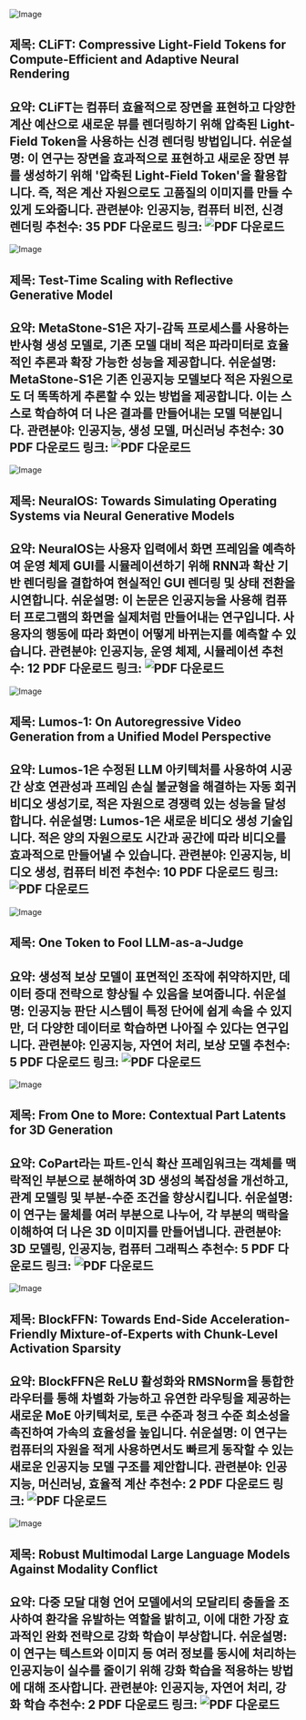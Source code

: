 ![Image](/avatars/47505f2a573acea7176a96f538226ecb.svg)
## 제목: CLiFT: Compressive Light-Field Tokens for Compute-Efficient and Adaptive Neural Rendering
**요약**: CLiFT는 컴퓨터 효율적으로 장면을 표현하고 다양한 계산 예산으로 새로운 뷰를 렌더링하기 위해 압축된 Light-Field Token을 사용하는 신경 렌더링 방법입니다.
**쉬운설명**: 이 연구는 장면을 효과적으로 표현하고 새로운 장면 뷰를 생성하기 위해 '압축된 Light-Field Token'을 활용합니다. 즉, 적은 계산 자원으로도 고품질의 이미지를 만들 수 있게 도와줍니다.
**관련분야**: 인공지능, 컴퓨터 비전, 신경 렌더링
**추천수**: 35
**PDF 다운로드 링크**: ![PDF 다운로드](https://arxiv.org/pdf/2507.08776)
---

![Image](https://cdn-thumbnails.huggingface.co/social-thumbnails/papers/2507.01951.png)
## 제목: Test-Time Scaling with Reflective Generative Model
**요약**: MetaStone-S1은 자기-감독 프로세스를 사용하는 반사형 생성 모델로, 기존 모델 대비 적은 파라미터로 효율적인 추론과 확장 가능한 성능을 제공합니다.
**쉬운설명**: MetaStone-S1은 기존 인공지능 모델보다 적은 자원으로도 더 똑똑하게 추론할 수 있는 방법을 제공합니다. 이는 스스로 학습하여 더 나은 결과를 만들어내는 모델 덕분입니다.
**관련분야**: 인공지능, 생성 모델, 머신러닝
**추천수**: 30
**PDF 다운로드 링크**: ![PDF 다운로드](https://arxiv.org/pdf/2507.01951)
---

![Image](https://cdn-avatars.huggingface.co/v1/production/uploads/63081e15a670ed10f9d44229/w1b9uq-9774bMMgJbSPsS.jpeg)
## 제목: NeuralOS: Towards Simulating Operating Systems via Neural Generative Models
**요약**: NeuralOS는 사용자 입력에서 화면 프레임을 예측하여 운영 체제 GUI를 시뮬레이션하기 위해 RNN과 확산 기반 렌더링을 결합하여 현실적인 GUI 렌더링 및 상태 전환을 시연합니다.
**쉬운설명**: 이 논문은 인공지능을 사용해 컴퓨터 프로그램의 화면을 실제처럼 만들어내는 연구입니다. 사용자의 행동에 따라 화면이 어떻게 바뀌는지를 예측할 수 있습니다.
**관련분야**: 인공지능, 운영 체제, 시뮬레이션
**추천수**: 12
**PDF 다운로드 링크**: ![PDF 다운로드](https://arxiv.org/pdf/2507.08800)
---

![Image](https://cdn-thumbnails.huggingface.co/social-thumbnails/papers/2507.08801.png)
## 제목: Lumos-1: On Autoregressive Video Generation from a Unified Model Perspective
**요약**: Lumos-1은 수정된 LLM 아키텍처를 사용하여 시공간 상호 연관성과 프레임 손실 불균형을 해결하는 자동 회귀 비디오 생성기로, 적은 자원으로 경쟁력 있는 성능을 달성합니다.
**쉬운설명**: Lumos-1은 새로운 비디오 생성 기술입니다. 적은 양의 자원으로도 시간과 공간에 따라 비디오를 효과적으로 만들어낼 수 있습니다.
**관련분야**: 인공지능, 비디오 생성, 컴퓨터 비전
**추천수**: 10
**PDF 다운로드 링크**: ![PDF 다운로드](https://arxiv.org/pdf/2507.08801)
---

![Image](https://cdn-thumbnails.huggingface.co/social-thumbnails/papers/2507.08794.png)
## 제목: One Token to Fool LLM-as-a-Judge
**요약**: 생성적 보상 모델이 표면적인 조작에 취약하지만, 데이터 증대 전략으로 향상될 수 있음을 보여줍니다.
**쉬운설명**: 인공지능 판단 시스템이 특정 단어에 쉽게 속을 수 있지만, 더 다양한 데이터로 학습하면 나아질 수 있다는 연구입니다.
**관련분야**: 인공지능, 자연어 처리, 보상 모델
**추천수**: 5
**PDF 다운로드 링크**: ![PDF 다운로드](https://arxiv.org/pdf/2507.08794)
---

![Image](https://cdn-thumbnails.huggingface.co/social-thumbnails/papers/2507.08772.png)
## 제목: From One to More: Contextual Part Latents for 3D Generation
**요약**: CoPart라는 파트-인식 확산 프레임워크는 객체를 맥락적인 부분으로 분해하여 3D 생성의 복잡성을 개선하고, 관계 모델링 및 부분-수준 조건을 향상시킵니다.
**쉬운설명**: 이 연구는 물체를 여러 부분으로 나누어, 각 부분의 맥락을 이해하여 더 나은 3D 이미지를 만들어냅니다.
**관련분야**: 3D 모델링, 인공지능, 컴퓨터 그래픽스
**추천수**: 5
**PDF 다운로드 링크**: ![PDF 다운로드](https://arxiv.org/pdf/2507.08772)
---

![Image](https://cdn-thumbnails.huggingface.co/social-thumbnails/papers/2507.08771.png)
## 제목: BlockFFN: Towards End-Side Acceleration-Friendly Mixture-of-Experts with Chunk-Level Activation Sparsity
**요약**: BlockFFN은 ReLU 활성화와 RMSNorm을 통합한 라우터를 통해 차별화 가능하고 유연한 라우팅을 제공하는 새로운 MoE 아키텍처로, 토큰 수준과 청크 수준 희소성을 촉진하여 가속의 효율성을 높입니다.
**쉬운설명**: 이 연구는 컴퓨터의 자원을 적게 사용하면서도 빠르게 동작할 수 있는 새로운 인공지능 모델 구조를 제안합니다.
**관련분야**: 인공지능, 머신러닝, 효율적 계산
**추천수**: 2
**PDF 다운로드 링크**: ![PDF 다운로드](https://arxiv.org/pdf/2507.08771)
---

![Image](https://cdn-thumbnails.huggingface.co/social-thumbnails/papers/2507.07151.png)
## 제목: Robust Multimodal Large Language Models Against Modality Conflict
**요약**: 다중 모달 대형 언어 모델에서의 모달리티 충돌을 조사하여 환각을 유발하는 역할을 밝히고, 이에 대한 가장 효과적인 완화 전략으로 강화 학습이 부상합니다.
**쉬운설명**: 이 연구는 텍스트와 이미지 등 여러 정보를 동시에 처리하는 인공지능이 실수를 줄이기 위해 강화 학습을 적용하는 방법에 대해 조사합니다.
**관련분야**: 인공지능, 자연어 처리, 강화 학습
**추천수**: 2
**PDF 다운로드 링크**: ![PDF 다운로드](https://arxiv.org/pdf/2507.07151)
---